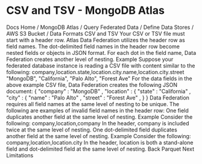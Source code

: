 # CSV and TSV - MongoDB Atlas


Docs Home / MongoDB Atlas / Query Federated Data / Define Data Stores / AWS S3 Bucket / Data Formats CSV and TSV Your CSV or TSV file must start with a header row. Atlas Data Federation utilizes the
header row as field names. The dot-delimited field names in the header
row become nested fields or objects in JSON format. For each dot in
the field name, Data Federation creates another level of nesting. Example Suppose your federated database instance is reading a CSV file with content
similar to the following: company,location.state,location.city.name,location.city.street "MongoDB", "California", "Palo Alto", "Forest Ave" For the data fields in the above example CSV file, Data Federation
creates the following JSON document: { "company" : "MongoDB" , "location" : { "state" : "California" , "city" : { "name" : "Palo Alto" , "street" : "Forest Ave" , } } Data Federation requires all field names at the same level of nesting
to be unique. The following are examples of invalid field names
in the header row: One field duplicates another field at the same level of nesting. Example Consider the following: company,location,company In the header, company is included twice at the same level of
nesting. One dot-delimited field duplicates another field at the same level
of nesting. Example Consider the following: company,location,location.city In the header, location is both a stand-alone field
and dot-delimited field at the same level of nesting. Back Parquet Next Limitations
